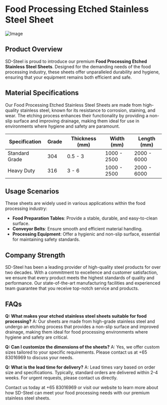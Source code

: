 # Food Processing Etched Stainless Steel Sheet

![Image](https://github.com/user-attachments/assets/2567258e-e124-4816-932d-1809bd27ef0b)

## Product Overview
SD-Steel is proud to introduce our premium **Food Processing Etched Stainless Steel Sheets**. Designed for the demanding needs of the food processing industry, these sheets offer unparalleled durability and hygiene, ensuring that your equipment remains both efficient and safe.

## Material Specifications
Our Food Processing Etched Stainless Steel Sheets are made from high-quality stainless steel, known for its resistance to corrosion, staining, and wear. The etching process enhances their functionality by providing a non-slip surface and improving drainage, making them ideal for use in environments where hygiene and safety are paramount.

| Specification | Grade | Thickness (mm) | Width (mm) | Length (mm) |
|---------------|-------|----------------|------------|-------------|
| Standard Grade | 304   | 0.5 - 3        | 1000 - 2500| 2000 - 6000 |
| Heavy Duty    | 316   | 3 - 6          | 1000 - 2500| 2000 - 6000 |

## Usage Scenarios
These sheets are widely used in various applications within the food processing industry:
- **Food Preparation Tables**: Provide a stable, durable, and easy-to-clean surface.
- **Conveyor Belts**: Ensure smooth and efficient material handling.
- **Processing Equipment**: Offer a hygienic and non-slip surface, essential for maintaining safety standards.

## Company Strength
SD-Steel has been a leading provider of high-quality steel products for over two decades. With a commitment to excellence and customer satisfaction, we ensure that every product meets the highest standards of quality and performance. Our state-of-the-art manufacturing facilities and experienced team guarantee that you receive top-notch service and products.

## FAQs
**Q: What makes your etched stainless steel sheets suitable for food processing?**
A: Our sheets are made from high-grade stainless steel and undergo an etching process that provides a non-slip surface and improved drainage, making them ideal for food processing environments where hygiene and safety are critical.

**Q: Can I customize the dimensions of the sheets?**
A: Yes, we offer custom sizes tailored to your specific requirements. Please contact us at +65 83016969 to discuss your needs.

**Q: What is the lead time for delivery?**
A: Lead times vary based on order size and specifications. Typically, standard orders are delivered within 2-4 weeks. For urgent requests, please contact us directly.

Contact us today at +65 83016969 or visit our website to learn more about how SD-Steel can meet your food processing needs with our premium stainless steel sheets.